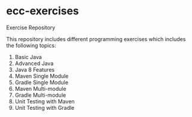 # ecc-exercises
Exercise Repository

This repository includes different programming exercises which includes the following topics:

1. Basic Java
2. Advanced Java
3. Java 8 Features
4. Maven Single Module
5. Gradle Single Module
6. Maven Multi-module
7. Gradle Multi-module
8. Unit Testing with Maven
9. Unit Testing with Gradle
